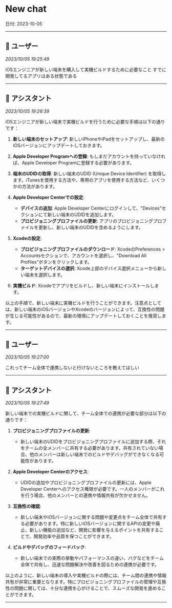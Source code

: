 # New chat

日付: 2023-10-05

---

## 👤 ユーザー
*2023/10/05 19:25:49*

iOSエンジニアが新しい端末を購入して実機ビルドするために必要なこと
すでに開発してるアプリはある状態である

---

## 🤖 アシスタント
*2023/10/05 19:26:39*

iOSエンジニアが新しい端末で実機ビルドを行うために必要な手順は以下の通りです：

1. **新しい端末のセットアップ**: 新しいiPhoneやiPadをセットアップし、最新のiOSバージョンにアップデートしておきます。

2. **Apple Developer Programへの登録**: もしまだアカウントを持っていなければ、Apple Developer Programに登録する必要があります。

3. **端末のUDIDの取得**: 新しい端末のUDID (Unique Device Identifier) を取得します。iTunesを使用する方法や、専用のアプリを使用する方法など、いくつかの方法があります。

4. **Apple Developer Centerでの設定**:
   - **デバイスの追加**: Apple Developer Centerにログインして、"Devices"セクションにて新しい端末のUDIDを追加します。
   - **プロビジョニングプロファイルの更新**: アプリのプロビジョニングプロファイルを更新し、新しい端末のUDIDを含めるようにします。

5. **Xcodeの設定**: 
   - **プロビジョニングプロファイルのダウンロード**: XcodeのPreferences &gt; Accountsセクションで、アカウントを選択し、"Download All Profiles"ボタンをクリックします。
   - **ターゲットデバイスの選択**: Xcode上部のデバイス選択メニューから新しい端末を選択します。

6. **実機ビルド**: Xcodeでアプリをビルドし、新しい端末にインストールします。

以上の手順で、新しい端末に実機ビルドを行うことができます。注意点としては、新しい端末のiOSバージョンやXcodeのバージョンによって、互換性の問題が生じる可能性があるので、最新の環境にアップデートしておくことを推奨します。

---

## 👤 ユーザー
*2023/10/05 19:27:00*

これってチーム全体で連携しないと行けないところを教えてほしい

---

## 🤖 アシスタント
*2023/10/05 19:27:49*

新しい端末での実機ビルドに関して、チーム全体での連携が必要な部分は以下の通りです：

1. **プロビジョニングプロファイルの更新**:
   - 新しい端末のUDIDをプロビジョニングプロファイルに追加する際、それをチームの全メンバーに共有する必要があります。共有されていない場合、他のメンバーは新しい端末でのビルドやデバッグができなくなる可能性があります。

2. **Apple Developer Centerのアクセス**:
   - UDIDの追加やプロビジョニングプロファイルの更新には、Apple Developer Centerへのアクセス権限が必要です。一人のメンバーがこれを行う場合、他のメンバーとの連携や情報共有が欠かせません。

3. **互換性の確認**:
   - 新しい端末やiOSバージョンに関する問題や変更点をチーム全体で共有する必要があります。特に新しいiOSバージョンに関するAPIの変更や廃止、新しい機能の追加など、開発に影響を与えるポイントを共有することで、開発効率や品質を保つことができます。

4. **ビルドやデバッグのフィードバック**:
   - 新しい端末での実際の挙動やパフォーマンスの違い、バグなどをチーム全体で共有し、迅速な問題解決や改善を図るための連携が必要です。

以上のように、新しい端末の導入や実機ビルドの際には、チーム間の連携や情報共有が非常に重要となります。特にプロビジョニングプロファイルの管理や互換性の問題に関しては、十分な連携を心がけることで、スムーズな開発を進めることができます。

---
